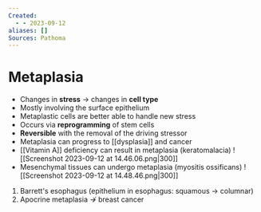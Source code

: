```yaml
---
Created:
  - - 2023-09-12
aliases: []
Sources: Pathoma
---
```

# Metaplasia
- Changes in **stress** → changes in **cell type**
- Mostly involving the surface epithelium
- Metaplastic cells are better able to handle new stress
- Occurs via **reprogramming** of stem cells
- **Reversible** with the removal of the driving stressor
- Metaplasia can progress to [[dysplasia]] and cancer
- [[Vitamin A]] deficiency can result in metaplasia (keratomalacia)
![[Screenshot 2023-09-12 at 14.46.06.png|300]]
- Mesenchymal tissues can undergo metaplasia (myositis ossificans)
![[Screenshot 2023-09-12 at 14.48.46.png|300]]
1. Barrett's esophagus (epithelium in esophagus: squamous → columnar)
2. Apocrine metaplasia ↛ breast cancer
